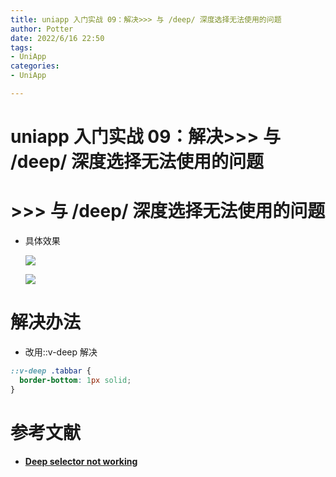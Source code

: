 ```yaml
---
title: uniapp 入门实战 09：解决>>> 与 /deep/ 深度选择无法使用的问题
author: Potter
date: 2022/6/16 22:50
tags: 
- UniApp
categories: 
- UniApp

---
```


# uniapp 入门实战 09：解决>>> 与 /deep/ 深度选择无法使用的问题

# >>> 与 /deep/ 深度选择无法使用的问题

- 具体效果

  ![](https://cdn.jsdelivr.net/gh/yxw007/BlogPicBed@master//img/20220616211025.png)

  ![](https://cdn.jsdelivr.net/gh/yxw007/BlogPicBed@master//img/20220616211009.png)

# 解决办法

- 改用::v-deep 解决

```scss
::v-deep .tabbar {
  border-bottom: 1px solid;
}
```

# 参考文献

- **[Deep selector not working](https://forum.vuejs.org/t/deep-selector-not-working/68037)**


